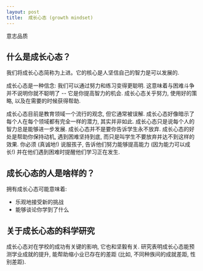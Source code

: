 ```yaml
---
layout: post
title:  成长心态 (growth mindset)
---
```


意志品质

## 什么是成长心态？

我们将成长心态简称为上进。它的核心是人坚信自己的智力是可以发展的.

成长心态是一种信念: 我们可以通过努力和练习变得更聪明. 这意味着与困难斗争并不说明你就不聪明了 -- 它是你提高智力的机会. 成长心态关乎努力, 使用好的策略, 以及在需要的时候获得帮助.

成长心态目前是教育领域一个流行的观念, 但它通常被误解. 成长心态好像暗示了每个人在每个领域都有完全一样的潜力, 其实并非如此. 成长心态只是说每个人的智力总是能够进一步发展. 成长心态并不是要你告诉学生永不放弃. 成长心态的好处是帮助你保持动机, 遇到困难坚持到底, 而只是叫学生不要放弃并达不到这样的效果. 你必须 (真诚地!) 说服孩子, 告诉他们努力能够提高能力 (因为能力可以成长!) 并在他们遇到困难时提醒他们学习正在发生.

## 成长心态的人是啥样的？

拥有成长心态可能意味着:

- 乐观地接受新的挑战
- 能够谈论你学到了什么

## 关于成长心态的科学研究

成长心态对在学校的成功有关键的影响, 它也和坚毅有关. 研究表明成长心态能预测学业成就的提升, 能帮助缩小业已存在的差距 (比如, 不同种族间的成就差距, 性别差距).
